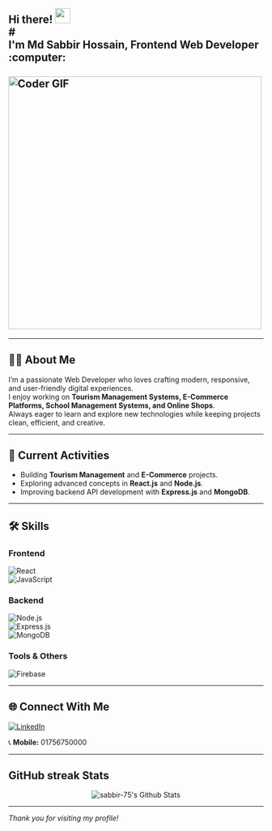<!-- Banner Image -->

<h2 align="left">
 <abc>
  <br>Hi there! <img src="https://user-images.githubusercontent.com/42378118/110234147-e3259600-7f4e-11eb-95be-0c4047144dea.gif" width="30"><br>
 # <br> I'm Md Sabbir Hossain, Frontend Web Developer :computer:<br>
  <br>
    <img src="https://media.giphy.com/media/SWoSkN6DxTszqIKEqv/giphy.gif" alt="Coder GIF" width="500">
 </abc>
</h2> 

---

## 🧑‍💼 About Me  
I’m a passionate Web Developer who loves crafting modern, responsive, and user-friendly digital experiences.  
I enjoy working on **Tourism Management Systems, E-Commerce Platforms, School Management Systems, and Online Shops**.  
Always eager to learn and explore new technologies while keeping projects clean, efficient, and creative.

---

## 🚀 Current Activities  
- Building **Tourism Management** and **E-Commerce** projects.  
- Exploring advanced concepts in **React.js** and **Node.js**.  
- Improving backend API development with **Express.js** and **MongoDB**.  

---

## 🛠 Skills  

### **Frontend**  
![React](https://img.shields.io/badge/React-20232A?style=for-the-badge&logo=react&logoColor=61DAFB)  
![JavaScript](https://img.shields.io/badge/JavaScript-F7E01D?style=for-the-badge&logo=javascript&logoColor=000)  

### **Backend**  
![Node.js](https://img.shields.io/badge/Node.js-339933?style=for-the-badge&logo=node.js&logoColor=fff)  
![Express.js](https://img.shields.io/badge/Express.js-000000?style=for-the-badge&logo=express&logoColor=fff)  
![MongoDB](https://img.shields.io/badge/MongoDB-4EA94B?style=for-the-badge&logo=mongodb&logoColor=fff)  

### **Tools & Others**  
![Firebase](https://img.shields.io/badge/Firebase-FFCA28?style=for-the-badge&logo=firebase&logoColor=000)  

---

## 🌐 Connect With Me  
[![LinkedIn](https://img.shields.io/badge/LinkedIn-0A66C2?style=for-the-badge&logo=linkedin&logoColor=fff)](https://www.linkedin.com/in/md-sabbir75)  

📞 **Mobile:** 01756750000  


---

## GitHub streak Stats
<div align="center">

<img align="center" src="https://github-readme-stats.vercel.app/api?username=sabbir-75&include_all_commits=true&count_private=true&show_icons=true&line_height=20&title_color=7A7ADB&icon_color=2234AE&text_color=D3D3D3&bg_color=0,000000,130F40" alt="sabbir-75's Github Stats">

</div>


---

*Thank you for visiting my profile!*  

